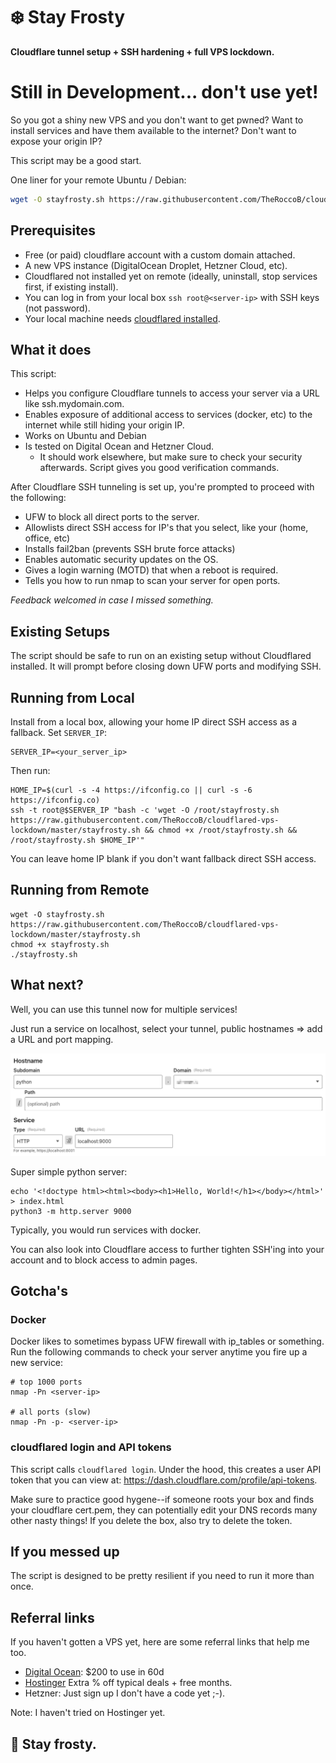 # ❄️ Stay Frosty

**Cloudflare tunnel setup + SSH hardening + full VPS lockdown.**
# Still in Development... don't use yet! 

So you got a shiny new VPS and you don't want to get pwned? Want to install services and have them available to the internet? Don't want to expose your origin IP?

This script may be a good start.

One liner for your remote Ubuntu / Debian:
```bash
wget -O stayfrosty.sh https://raw.githubusercontent.com/TheRoccoB/cloudflared-vps-lockdown/master/stayfrosty.sh && chmod +x stayfrosty.sh && ./stayfrosty.sh
```

## Prerequisites

* Free (or paid) cloudflare account with a custom domain attached.
* A new VPS instance (DigitalOcean Droplet, Hetzner Cloud, etc).
* Cloudflared not installed yet on remote (ideally, uninstall, stop services first, if existing install).
* You can log in from your local box `ssh root@<server-ip>` with SSH keys (not password).
* Your local machine needs [cloudflared installed](https://developers.cloudflare.com/cloudflare-one/connections/connect-networks/downloads/).

## What it does
This script:
* Helps you configure Cloudflare tunnels to access your server via a URL like ssh.mydomain.com.
* Enables exposure of additional access to services (docker, etc) to the internet while still hiding your origin IP.
* Works on Ubuntu and Debian
* Is tested on Digital Ocean and Hetzner Cloud. 
  * It should work elsewhere, but make sure to check your security afterwards. Script gives you good verification commands.

After Cloudflare SSH tunneling is set up, you're prompted to proceed with the following:
* UFW to block all direct ports to the server.
* Allowlists direct SSH access for IP's that you select, like your (home, office, etc)
* Installs fail2ban (prevents SSH brute force attacks)
* Enables automatic security updates on the OS.
* Gives a login warning (MOTD) that when a reboot is required.
* Tells you how to run nmap to scan your server for open ports.

*Feedback welcomed in case I missed something.*

## Existing Setups
The script should be safe to run on an existing setup without Cloudflared installed. It will prompt before closing down UFW ports and modifying SSH.

## Running from Local

Install from a local box, allowing your home IP direct SSH access as a fallback. Set `SERVER_IP`: 

```
SERVER_IP=<your_server_ip>
```

Then run:

```
HOME_IP=$(curl -s -4 https://ifconfig.co || curl -s -6 https://ifconfig.co)
ssh -t root@$SERVER_IP "bash -c 'wget -O /root/stayfrosty.sh https://raw.githubusercontent.com/TheRoccoB/cloudflared-vps-lockdown/master/stayfrosty.sh && chmod +x /root/stayfrosty.sh && /root/stayfrosty.sh $HOME_IP'"
```

You can leave home IP blank if you don't want fallback direct SSH access.

## Running from Remote
```
wget -O stayfrosty.sh https://raw.githubusercontent.com/TheRoccoB/cloudflared-vps-lockdown/master/stayfrosty.sh
chmod +x stayfrosty.sh
./stayfrosty.sh
```

## What next?

Well, you can use this tunnel now for multiple services!

Just run a service on localhost, select your tunnel, public hostnames => add a URL and port mapping.

![Python server example](tunnel.png)

Super simple python server:
```
echo '<!doctype html><html><body><h1>Hello, World!</h1></body></html>' > index.html
python3 -m http.server 9000
```

Typically, you would run services with docker.

You can also look into Cloudflare access to further tighten SSH'ing into your account and to block access to admin pages.

## Gotcha's

### Docker

Docker likes to sometimes bypass UFW firewall with ip_tables or something. Run the following commands to check your server anytime you fire up a new service:

```
# top 1000 ports
nmap -Pn <server-ip> 

# all ports (slow)
nmap -Pn -p- <server-ip>
```

### cloudflared login and API tokens
This script calls `cloudflared login`. Under the hood, this creates a user API token that you can view at: 
https://dash.cloudflare.com/profile/api-tokens. 

Make sure to practice good hygene--if someone roots your box and finds your cloudflare cert.pem, they can potentially edit your DNS records many other nasty things! If you delete the box, also try to delete the token. 

## If you messed up

The script is designed to be pretty resilient if you need to run it more than once.

## Referral links
If you haven't gotten a VPS yet, here are some referral links that help me too.

* [Digital Ocean](https://m.do.co/c/294e41c860d1): $200 to use in 60d
* [Hostinger](https://www.hostinger.com/referral?REFERRALCODE=9NVROCCOBJNO) Extra % off typical deals + free months.
* Hetzner: Just sign up I don't have a code yet ;-).

Note: I haven't tried on Hostinger yet.

## 🧊 Stay frosty.
